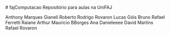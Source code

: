 ﻿﻿﻿﻿# fajComputacao
Repositório para aulas na UniFAJ

Anthony Marques Gianeli
Roberto
Rodrigo Rovaron
Lucas Góis
Bruno
Rafael Ferretti
Raiane Arthur
Mauricio BBorges
Ana Danieleeee
David Martins
Rafael Rovaron
